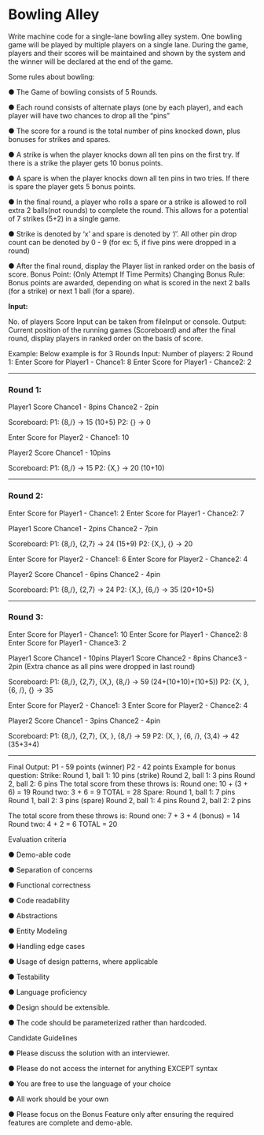 # Bowling Alley

Write machine code for a single-lane bowling alley system. One bowling game will be played by multiple players on a single lane. During the game, players and their scores will be maintained and shown by the system and the winner will be declared at the end of the game.&#x20;

Some rules about bowling:

● The Game of bowling consists of 5 Rounds.&#x20;

● Each round consists of alternate plays (one by each player), and each player will have two chances to drop all the “pins”&#x20;

● The score for a round is the total number of pins knocked down, plus bonuses for strikes and spares.&#x20;

● A strike is when the player knocks down all ten pins on the first try. If there is a strike the player gets 10 bonus points.&#x20;

● A spare is when the player knocks down all ten pins in two tries. If there is spare the player gets 5 bonus points.&#x20;

● In the final round, a player who rolls a spare or a strike is allowed to roll extra 2 balls(not rounds) to complete the round. This allows for a potential of 7 strikes (5+2) in a single game.&#x20;

● Strike is denoted by ‘x’ and spare is denoted by ‘/’. All other pin drop count can be denoted by 0 - 9 (for ex: 5, if five pins were dropped in a round)&#x20;

● After the final round, display the Player list in ranked order on the basis of score. Bonus Point: (Only Attempt If Time Permits) Changing Bonus Rule: Bonus points are awarded, depending on what is scored in the next 2 balls (for a strike) or next 1 ball (for a spare).

**Input:**

No. of players Score Input can be taken from fileInput or console. Output: Current position of the running games (Scoreboard) and after the final round, display players in ranked order on the basis of score.&#x20;

Example: Below example is for 3 Rounds Input: Number of players: 2 Round 1: Enter Score for Player1 - Chance1: 8 Enter Score for Player1 - Chance2: 2

***

### Round 1:

Player1 Score Chance1 - 8pins Chance2 - 2pin

Scoreboard: P1: {8,/} -> 15 (10+5) P2: {} -> 0

Enter Score for Player2 - Chance1: 10

Player2 Score Chance1 - 10pins

Scoreboard: P1: {8,/} -> 15 P2: {X,} -> 20 (10+10)

***

### Round 2:&#x20;

Enter Score for Player1 - Chance1: 2 Enter Score for Player1 - Chance2: 7

Player1 Score Chance1 - 2pins Chance2 - 7pin

Scoreboard: P1: {8,/}, {2,7} -> 24 (15+9) P2: {X,}, {} -> 20

Enter Score for Player2 - Chance1: 6 Enter Score for Player2 - Chance2: 4

Player2 Score Chance1 - 6pins Chance2 - 4pin

Scoreboard: P1: {8,/}, {2,7} -> 24 P2: {X,}, {6,/} -> 35 (20+10+5)

***

### Round 3:&#x20;

Enter Score for Player1 - Chance1: 10 Enter Score for Player1 - Chance2: 8 Enter Score for Player1 - Chance3: 2

Player1 Score Chance1 - 10pins Player1 Score Chance2 - 8pins Chance3 - 2pin (Extra chance as all pins were dropped in last round)

Scoreboard: P1: {8,/}, {2,7}, {X,}, {8,/} -> 59 (24+(10+10)+(10+5)) P2: {X, }, {6, /}, {} -> 35

Enter Score for Player2 - Chance1: 3 Enter Score for Player2 - Chance2: 4

Player2 Score Chance1 - 3pins Chance2 - 4pin

Scoreboard: P1: {8,/}, {2,7}, {X, }, {8,/} -> 59 P2: {X, }, {6, /}, {3,4} -> 42 (35+3+4)

***

Final Output: P1 - 59 points (winner) P2 - 42 points Example for bonus question: Strike: Round 1, ball 1: 10 pins (strike) Round 2, ball 1: 3 pins Round 2, ball 2: 6 pins The total score from these throws is: Round one: 10 + (3 + 6) = 19 Round two: 3 + 6 = 9 TOTAL = 28 Spare: Round 1, ball 1: 7 pins Round 1, ball 2: 3 pins (spare) Round 2, ball 1: 4 pins Round 2, ball 2: 2 pins

The total score from these throws is: Round one: 7 + 3 + 4 (bonus) = 14 Round two: 4 + 2 = 6 TOTAL = 20

Evaluation criteria&#x20;

● Demo-able code

● Separation of concerns

● Functional correctness

● Code readability

● Abstractions

● Entity Modeling

● Handling edge cases

● Usage of design patterns, where applicable

● Testability

● Language proficiency

● Design should be extensible.

● The code should be parameterized rather than hardcoded.

&#x20;Candidate Guidelines

● Please discuss the solution with an interviewer.

● Please do not access the internet for anything EXCEPT syntax

● You are free to use the language of your choice

● All work should be your own

● Please focus on the Bonus Feature only after ensuring the required features are complete and demo-able.

